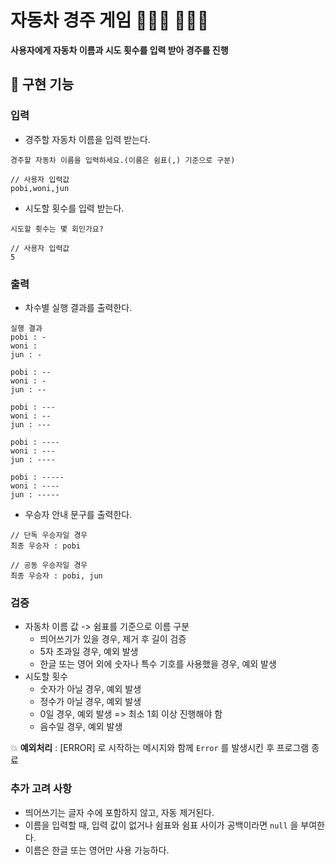 # 자동차 경주 게임 🚗🚓🚕 💨💨💨

**사용자에게 자동차 이름과 시도 횟수를 입력 받아 경주를 진행**

## 🎯 구현 기능

### 입력

- 경주할 자동차 이름을 입력 받는다.

```
경주할 자동차 이름을 입력하세요.(이름은 쉼표(,) 기준으로 구분)

// 사용자 입력값
pobi,woni,jun
```

- 시도할 횟수를 입력 받는다.

```
시도할 횟수는 몇 회인가요?

// 사용자 입력값
5
```

### 출력

- 차수별 실행 결과를 출력한다.

```
실행 결과
pobi : -
woni :
jun : -

pobi : --
woni : -
jun : --

pobi : ---
woni : --
jun : ---

pobi : ----
woni : ---
jun : ----

pobi : -----
woni : ----
jun : -----
```

- 우승자 안내 문구를 출력한다.

```
// 단독 우승자일 경우
최종 우승자 : pobi

// 공동 우승자일 경우
최종 우승자 : pobi, jun
```

### 검증

- 자동차 이름 값 -> 쉼표를 기준으로 이름 구분
  - 띄어쓰기가 있을 경우, 제거 후 길이 검증
  - 5자 초과일 경우, 예외 발생
  - 한글 또는 영어 외에 숫자나 특수 기호를 사용했을 경우, 예외 발생
- 시도할 횟수
  - 숫자가 아닐 경우, 예외 발생
  - 정수가 아닐 경우, 예외 발생
  - 0일 경우, 예외 발생 => 최소 1회 이상 진행해야 함
  - 음수일 경우, 예외 발생

💥 **예외처리** : [ERROR] 로 시작하는 메시지와 함께 `Error` 를 발생시킨 후 프로그램 종료

### 추가 고려 사항

- 띄어쓰기는 글자 수에 포함하지 않고, 자동 제거된다.
- 이름을 입력할 때, 입력 값이 없거나 쉼표와 쉼표 사이가 공백이라면 `null` 을 부여한다.
- 이름은 한글 또는 영어만 사용 가능하다.
